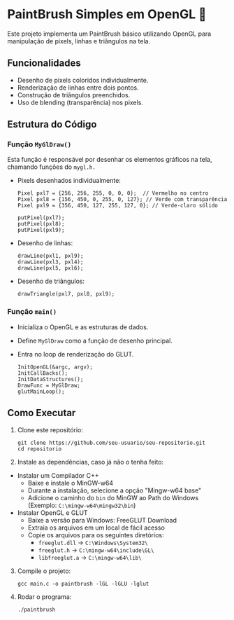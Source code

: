 # PaintBrush Simples em OpenGL 🎨

Este projeto implementa um PaintBrush básico utilizando OpenGL para manipulação de pixels, linhas e triângulos na tela.

## Funcionalidades

- Desenho de pixels coloridos individualmente.
- Renderização de linhas entre dois pontos.
- Construção de triângulos preenchidos.
- Uso de blending (transparência) nos pixels.

## Estrutura do Código

### Função `MyGlDraw()`

Esta função é responsável por desenhar os elementos gráficos na tela, chamando funções do `mygl.h.`

- Pixels desenhados individualmente:

    ```
    Pixel pxl7 = {256, 256, 255, 0, 0, 0};  // Vermelho no centro
    Pixel pxl8 = {156, 450, 0, 255, 0, 127}; // Verde com transparência
    Pixel pxl9 = {356, 450, 127, 255, 127, 0}; // Verde-claro sólido
    
    putPixel(pxl7);
    putPixel(pxl8);
    putPixel(pxl9);
    ```

- Desenho de linhas:

    ```
    drawLine(pxl1, pxl9);
    drawLine(pxl3, pxl4);
    drawLine(pxl5, pxl6);
    ```

- Desenho de triângulos:

    `drawTriangle(pxl7, pxl8, pxl9);`

### Função `main()`

- Inicializa o OpenGL e as estruturas de dados.
- Define `MyGlDraw` como a função de desenho principal.
- Entra no loop de renderização do GLUT.

    ```
    InitOpenGL(&argc, argv);
    InitCallBacks();
    InitDataStructures();
    DrawFunc = MyGlDraw;
    glutMainLoop();
    ```

## Como Executar

1. Clone este repositório:

    ```
    git clone https://github.com/seu-usuario/seu-repositorio.git
    cd repositorio
    ```
    
2. Instale as dependências, caso já não o tenha feito:
  - Instalar um Compilador C++
    - Baixe e instale o MinGW-w64
    - Durante a instalação, selecione a opção "Mingw-w64 base"
    - Adicione o caminho do `bin` do MinGW ao Path do Windows (Exemplo: `C:\mingw-w64\mingw32\bin`)
  - Instalar OpenGL e GLUT
    - Baixe a versão para Windows: FreeGLUT Download
    - Extraia os arquivos em um local de fácil acesso
    - Copie os arquivos para os seguintes diretórios:
      - `freeglut.dll` → `C:\Windows\System32\`
      - `freeglut.h` → `C:\mingw-w64\include\GL\`
      - `libfreeglut.a` → `C:\mingw-w64\lib\`
3. Compile o projeto:

    `gcc main.c -o paintbrush -lGL -lGLU -lglut`

4. Rodar o programa:

    `./paintbrush`
